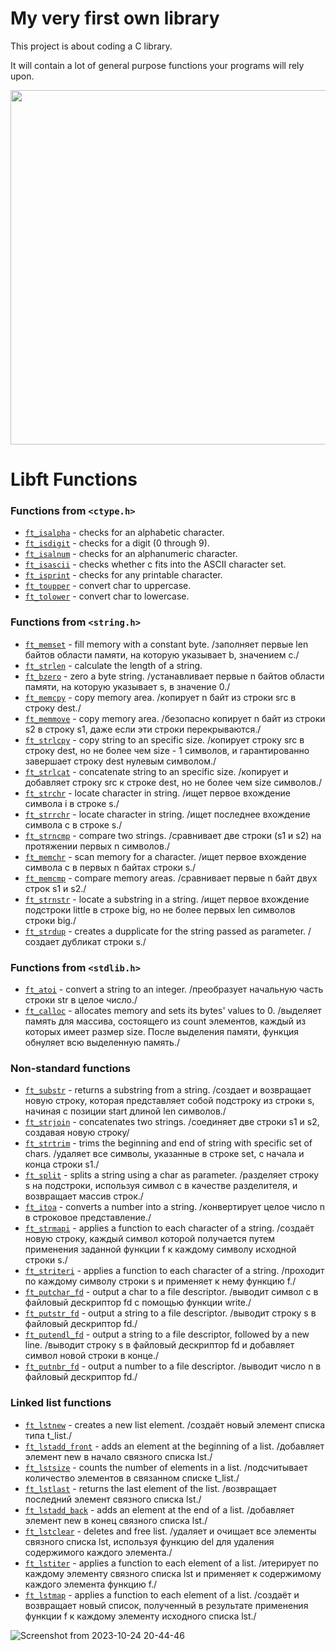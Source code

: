 
# My very first own library

This project is about coding a C library.

It will contain a lot of general purpose functions your programs will rely upon.

<img width="567" src="https://github.com/OnnaMcadva/42_Prague_Libft/assets/94723781/1633e10b-ac04-4ae0-8d8a-d936886b2af5">


# Libft Functions

### Functions from `<ctype.h>`

- [`ft_isalpha`](ft_isalpha.c)	- checks  for  an  alphabetic  character.
- [`ft_isdigit`](ft_isdigit.c)	- checks for a digit (0 through 9).
- [`ft_isalnum`](ft_isalnum.c)	- checks for an alphanumeric character.
- [`ft_isascii`](ft_isascii.c)	- checks whether c fits into the ASCII character set.
- [`ft_isprint`](ft_isprint.c)	- checks for any printable character.
- [`ft_toupper`](ft_toupper.c)	- convert char to uppercase.
- [`ft_tolower`](ft_tolower.c)	- convert char to lowercase.

### Functions from `<string.h>`

- [`ft_memset`](ft_memset.c)	- fill memory with a constant byte. /заполняет первые len байтов области памяти, на которую указывает b, значением c./
- [`ft_strlen`](ft_strlen.c)	- calculate the length of a string.
- [`ft_bzero`](ft_bzero.c)	- zero a byte string. /устанавливает первые n байтов области памяти, на которую указывает s, в значение 0./
- [`ft_memcpy`](ft_memcpy.c)	- copy memory area. /копирует n байт из строки src в строку dest./
- [`ft_memmove`](ft_memmove.c)	- copy memory area. /безопасно копирует n байт из строки s2 в строку s1, даже если эти строки перекрываются./
- [`ft_strlcpy`](ft_strlcpy.c)	- copy string to an specific size. /копирует строку src в строку dest, но не более чем size - 1 символов, и гарантированно завершает строку dest нулевым символом./
- [`ft_strlcat`](ft_strlcat.c)	- concatenate string to an specific size. /копирует и добавляет строку src к строке dest, но не более чем size символов./
- [`ft_strchr`](ft_strchr.c)	- locate character in string. /ищет первое вхождение символа i в строке s./
- [`ft_strrchr`](ft_strrchr.c)	- locate character in string. /ищет последнее вхождение символа c в строке s./
- [`ft_strncmp`](ft_strncmp.c)	- compare two strings. /сравнивает две строки (s1 и s2) на протяжении первых n символов./
- [`ft_memchr`](ft_memchr.c)	- scan memory for a character. /ищет первое вхождение символа c в первых n байтах строки s./
- [`ft_memcmp`](ft_memcmp.c)	- compare memory areas. /сравнивает первые n байт двух строк s1 и s2./
- [`ft_strnstr`](ft_strnstr.c)	- locate a substring in a string. /ищет первое вхождение подстроки little в строке big, но не более первых len символов строки big./
- [`ft_strdup`](ft_strdup.c)	- creates a dupplicate for the string passed as parameter. /создает дубликат строки s./

### Functions from `<stdlib.h>`
- [`ft_atoi`](ft_atoi.c)	- convert a string to an integer. /преобразует начальную часть строки str в целое число./
- [`ft_calloc`](ft_calloc.c)	- allocates memory and sets its bytes' values to 0. /выделяет память для массива, состоящего из count элементов, каждый из которых имеет размер size. После выделения памяти, функция обнуляет всю выделенную память./

### Non-standard functions
- [`ft_substr`](ft_substr.c)	- returns a substring from a string. /создает и возвращает новую строку, которая представляет собой подстроку из строки s, начиная с позиции start длиной len символов./
- [`ft_strjoin`](ft_strjoin.c)	- concatenates two strings. /соединяет две строки s1 и s2, создавая новую строку/
- [`ft_strtrim`](ft_strtrim.c)	- trims the beginning and end of string with specific set of chars. /удаляет все символы, указанные в строке set, с начала и конца строки s1./
- [`ft_split`](ft_split.c)	- splits a string using a char as parameter. /разделяет строку s на подстроки, используя символ c в качестве разделителя, и возвращает массив строк./
- [`ft_itoa`](ft_itoa.c)	- converts a number into a string. /конвертирует целое число n в строковое представление./
- [`ft_strmapi`](ft_strmapi.c)	- applies a function to each character of a string. /создаёт новую строку, каждый символ которой получается путем применения заданной функции f к каждому символу исходной строки s./
- [`ft_striteri`](ft_striteri.c)	- applies a function to each character of a string. /проходит по каждому символу строки s и применяет к нему функцию f./
- [`ft_putchar_fd`](ft_putchar_fd.c)	- output a char to a file descriptor. /выводит символ c в файловый дескриптор fd с помощью функции write./
- [`ft_putstr_fd`](ft_putstr_fd.c)	- output a string to a file descriptor. /выводит строку s в файловый дескриптор fd./
- [`ft_putendl_fd`](ft_putendl_fd.c)	- output a string to a file descriptor, followed by a new line. /выводит строку s в файловый дескриптор fd и добавляет символ новой строки в конце./
- [`ft_putnbr_fd`](ft_putnbr_fd.c)	- output a number to a file descriptor. /выводит число n в файловый дескриптор fd./

### Linked list functions

- [`ft_lstnew`](ft_lstnew.c)	- creates a new list element. /создаёт новый элемент списка типа t_list./
- [`ft_lstadd_front`](ft_lstadd_front.c)	- adds an element at the beginning of a list. /добавляет элемент new в начало связного списка lst./
- [`ft_lstsize`](ft_lstsize.c)	- counts the number of elements in a list. /подсчитывает количество элементов в связанном списке t_list./
- [`ft_lstlast`](ft_lstlast.c)	- returns the last element of the list. /возвращает последний элемент связного списка lst./
- [`ft_lstadd_back`](ft_lstadd_back.c)	- adds an element at the end of a list. /добавляет элемент new в конец связного списка lst./
- [`ft_lstclear`](ft_lstclear.c)	- deletes and free list. /удаляет и очищает все элементы связного списка lst, используя функцию del для удаления содержимого каждого элемента./
- [`ft_lstiter`](ft_lstiter.c)	- applies a function to each element of a list. /итерирует по каждому элементу связного списка lst и применяет к содержимому каждого элемента функцию f./
- [`ft_lstmap`](ft_lstmap.c)	- applies a function to each element of a list. /создаёт и возвращает новый список, полученный в результате применения функции f к каждому элементу исходного списка lst./


![Screenshot from 2023-10-24 20-44-46](https://github.com/OnnaMcadva/42_Prague_Libft/assets/94723781/a559727c-a7d6-434a-a8bb-dfe12539f60d)

